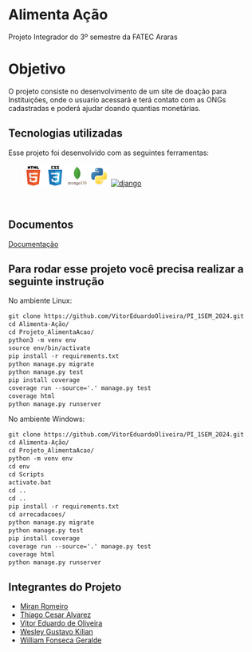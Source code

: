 # Alimenta Ação


Projeto Integrador do 3º semestre da FATEC Araras

# Objetivo 
O projeto consiste no desenvolvimento de um site de doação para Instituições, onde o usuario acessará e terá contato com as ONGs cadastradas e poderá ajudar doando quantias monetárias.

## Tecnologias utilizadas

Esse projeto foi desenvolvido com as seguintes ferramentas:

<div><img height="50em" align="center"style="padding:15px;"
  <a href="https://www.w3.org/html/" target="_blank" rel="noreferrer"><img src="https://raw.githubusercontent.com/devicons/devicon/master/icons/html5/html5-original-wordmark.svg" alt="html5" width="40" height="40"/></a> 
  <a href="https://www.w3schools.com/css/" target="_blank" rel="noreferrer"> <img src="https://raw.githubusercontent.com/devicons/devicon/master/icons/css3/css3-original-wordmark.svg" alt="css3" width="40" height="40"/></a> 
  <a href="https://www.mongodb.com/" target="_blank" rel="noreferrer"> <img src="https://raw.githubusercontent.com/devicons/devicon/master/icons/mongodb/mongodb-original-wordmark.svg" alt="mongodb" width="40" height="40"/></a> 
  <a href="https://www.python.org" target="_blank" rel="noreferrer"> <img src="https://raw.githubusercontent.com/devicons/devicon/master/icons/python/python-original.svg" alt="python" width="40" height="40"/></a> 
  <a href="https://www.djangoproject.com/" target="_blank" rel="noreferrer"> <img src="https://cdn.worldvectorlogo.com/logos/django.svg" alt="django" width="40" height="40"/></a>



## Documentos
[Documentação](https://github.com/VitorEduardoOliveira/PI_1SEM_2024/tree/main/Documenta%C3%A7%C3%A3o/Documentação_P.I_1_SEM_2024.pdf)

## Para rodar esse projeto você precisa realizar a seguinte instrução
No ambiente Linux:
```console
git clone https://github.com/VitorEduardoOliveira/PI_1SEM_2024.git
cd Alimenta-Ação/
cd Projeto_AlimentaAcao/
python3 -m venv env
source env/bin/activate
pip install -r requirements.txt
python manage.py migrate
python manage.py test
pip install coverage
coverage run --source='.' manage.py test
coverage html
python manage.py runserver
```
No ambiente Windows:
```console
git clone https://github.com/VitorEduardoOliveira/PI_1SEM_2024.git
cd Alimenta-Ação/
cd Projeto_AlimentaAcao/
python -m venv env
cd env
cd Scripts
activate.bat
cd ..
cd ..
pip install -r requirements.txt
cd arrecadacoes/
python manage.py migrate
python manage.py test
pip install coverage
coverage run --source='.' manage.py test 
coverage html
python manage.py runserver
```

## Integrantes do Projeto
- [Miran Romeiro](https://github.com/miranromeiro)
- [Thiago Cesar Alvarez ](https://github.com/Alvarez-T)
- [Vitor Eduardo de Oliveira](https://github.com/VitorEduardoOliveira)
- [Wesley Gustavo Kilian](https://github.com/WesleyGustavoKilian)
- [William Fonseca Geralde](https://github.com/William-Fonseca-Geralde)
